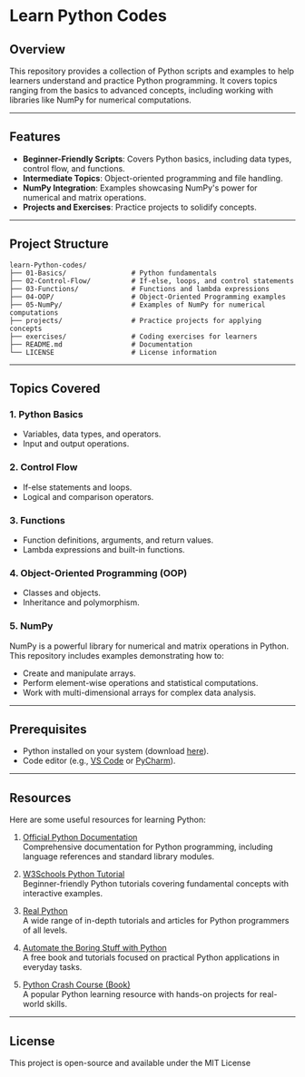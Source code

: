 # Learn Python Codes

## Overview

This repository provides a collection of Python scripts and examples to help learners understand and practice Python programming. It covers topics ranging from the basics to advanced concepts, including working with libraries like NumPy for numerical computations.

---

## Features

- **Beginner-Friendly Scripts**: Covers Python basics, including data types, control flow, and functions.
- **Intermediate Topics**: Object-oriented programming and file handling.
- **NumPy Integration**: Examples showcasing NumPy's power for numerical and matrix operations.
- **Projects and Exercises**: Practice projects to solidify concepts.

---

## Project Structure

```
learn-Python-codes/
├── 01-Basics/                # Python fundamentals
├── 02-Control-Flow/          # If-else, loops, and control statements
├── 03-Functions/             # Functions and lambda expressions
├── 04-OOP/                   # Object-Oriented Programming examples
├── 05-NumPy/                 # Examples of NumPy for numerical computations
├── projects/                 # Practice projects for applying concepts
├── exercises/                # Coding exercises for learners
├── README.md                 # Documentation
└── LICENSE                   # License information
```

---

## Topics Covered

### 1. Python Basics
- Variables, data types, and operators.
- Input and output operations.

### 2. Control Flow
- If-else statements and loops.
- Logical and comparison operators.

### 3. Functions
- Function definitions, arguments, and return values.
- Lambda expressions and built-in functions.

### 4. Object-Oriented Programming (OOP)
- Classes and objects.
- Inheritance and polymorphism.

### 5. NumPy
NumPy is a powerful library for numerical and matrix operations in Python. This repository includes examples demonstrating how to:
- Create and manipulate arrays.
- Perform element-wise operations and statistical computations.
- Work with multi-dimensional arrays for complex data analysis.

---

## Prerequisites

- Python installed on your system (download [here](https://www.python.org/downloads/)).
- Code editor (e.g., [VS Code](https://code.visualstudio.com/) or [PyCharm](https://www.jetbrains.com/pycharm/)).

---

## Resources

Here are some useful resources for learning Python:

1. [Official Python Documentation](https://docs.python.org/3/)  
   Comprehensive documentation for Python programming, including language references and standard library modules.

2. [W3Schools Python Tutorial](https://www.w3schools.com/python/)  
   Beginner-friendly Python tutorials covering fundamental concepts with interactive examples.

3. [Real Python](https://realpython.com/)  
   A wide range of in-depth tutorials and articles for Python programmers of all levels.

4. [Automate the Boring Stuff with Python](https://automatetheboringstuff.com/)  
   A free book and tutorials focused on practical Python applications in everyday tasks.

5. [Python Crash Course (Book)](https://ehmatthes.github.io/pcc/)  
   A popular Python learning resource with hands-on projects for real-world skills.

---

## License  
This project is open-source and available under the MIT License

